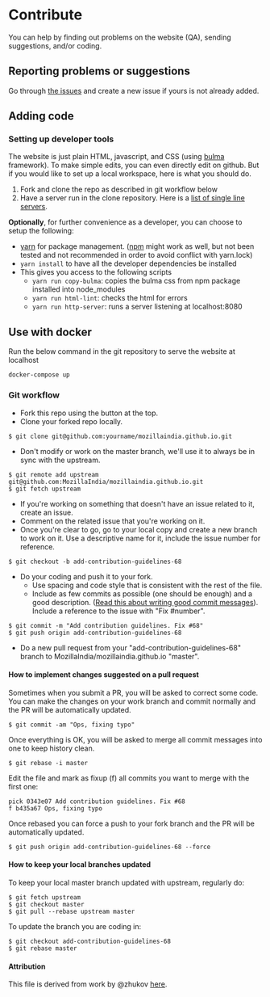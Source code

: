 # Contribute

You can help by finding out problems on the website (QA), sending suggestions, and/or coding.

## Reporting problems or suggestions

Go through [the issues](https://github.com/MozillaIndia/mozillaindia.github.io/issues?q=is%3Aissue) and create a new issue if yours is not already added.

## Adding code

### Setting up developer tools

The website is just plain HTML, javascript, and CSS (using [bulma](https://bulma.io/) framework). To make simple edits, you can even directly edit on github. But if you would like to set up a local workspace, here is what you should do.

1. Fork and clone the repo as described in git workflow below
2. Have a server run in the clone repository. Here is a [list of single line servers](https://gist.github.com/willurd/5720255).

**Optionally**, for further convenience as a developer, you can choose to setup the following:
* [yarn](https://yarnpkg.com/) for package management. ([npm](https://www.npmjs.com/) might work as well, but not been tested and not recommended in order to avoid conflict with yarn.lock)
* `yarn install` to have all the developer dependencies be installed
* This gives you access to the following scripts
  * `yarn run copy-bulma`: copies the bulma css from npm package installed into node_modules
  * `yarn run html-lint`: checks the html for errors
  * `yarn run http-server`: runs a server listening at localhost:8080

## Use with docker
Run the below command in the git repository to serve the website at localhost

``` docker-compose up ```

### Git workflow

* Fork this repo using the button at the top.
* Clone your forked repo locally.

```
$ git clone git@github.com:yourname/mozillaindia.github.io.git
```

* Don't modify or work on the master branch, we'll use it to always be in sync with the upstream.

```
$ git remote add upstream git@github.com:MozillaIndia/mozillaindia.github.io.git
$ git fetch upstream
```

* If you're working on something that doesn't have an issue related to it, create an issue.
* Comment on the related issue that you're working on it.
* Once you're clear to go, go to your local copy and create a new branch to work on it. Use a descriptive name for it, include the issue number for reference.

``$ git checkout -b add-contribution-guidelines-68``

* Do your coding and push it to your fork.
  * Use spacing and code style that is consistent with the rest of the file.
  * Include as few commits as possible (one should be enough) and a good description. ([Read this about writing good commit messages](http://365git.tumblr.com/post/3308646748/writing-git-commit-messages)). Include a reference to the issue with "Fix #number".

```
$ git commit -m "Add contribution guidelines. Fix #68"
$ git push origin add-contribution-guidelines-68
```

* Do a new pull request from your "add-contribution-guidelines-68" branch to MozillaIndia/mozillaindia.github.io "master".

#### How to implement changes suggested on a pull request

Sometimes when you submit a PR, you will be asked to correct some code. You can make the changes on your work branch and commit normally and the PR will be automatically updated.

``$ git commit -am "Ops, fixing typo"``

Once everything is OK, you will be asked to merge all commit messages into one to keep history clean.

``$ git rebase -i master``

Edit the file and mark as fixup (f) all commits you want to merge with the first one:

```
pick 0343e07 Add contribution guidelines. Fix #68
f b435a67 Ops, fixing typo
```

Once rebased you can force a push to your fork branch and the PR will be automatically updated.

``$ git push origin add-contribution-guidelines-68 --force``

#### How to keep your local branches updated

To keep your local master branch updated with upstream, regularly do:

```
$ git fetch upstream
$ git checkout master
$ git pull --rebase upstream master
```

To update the branch you are coding in:

```
$ git checkout add-contribution-guidelines-68
$ git rebase master
```

#### Attribution
This file is derived from work by @zhukov [here](https://github.com/zhukov/webogram/blob/master/CONTRIBUTING.md).

